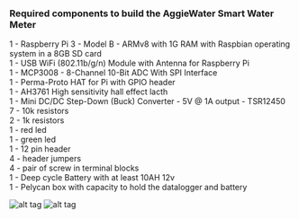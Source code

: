 ### Required components to build the AggieWater Smart Water Meter
1 - Raspberry Pi 3 - Model B - ARMv8 with 1G RAM with Raspbian operating system in a 8GB SD card  
1 - USB WiFi (802.11b/g/n) Module with Antenna for Raspberry Pi  
1 - MCP3008 - 8-Channel 10-Bit ADC With SPI Interface  
1 - Perma-Proto HAT for Pi  with GPIO header  
1 - AH3761 High sensitivity hall effect lacth  
1 - Mini DC/DC Step-Down (Buck) Converter - 5V @ 1A output - TSR12450   
7 - 10k resistors  
2 - 1k resistors  
1 - red led  
1 - green led  
1 - 12 pin header  
4 - header jumpers  
4 - pair of screw in terminal blocks  
1 - Deep cycle Battery with at least 10AH 12v  
1 - Pelycan box with capacity to hold the datalogger and battery  

![alt tag](https://github.com/UCHIC/WaterMonitor/blob/master/doc/images/MCP3008__to_RPI.png)
![alt tag](https://github.com/UCHIC/WaterMonitor/blob/master/doc/images/AGGIEWATER_PORTS.png)
